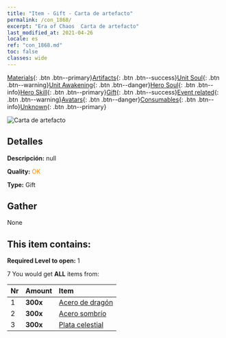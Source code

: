 ```yaml
---
title: "Item - Gift - Carta de artefacto"
permalink: /con_1868/
excerpt: "Era of Chaos  Carta de artefacto"
last_modified_at: 2021-04-26
locale: es
ref: "con_1868.md"
toc: false
classes: wide
---
```

 [Materials](/ItemsES/){: .btn .btn--primary}[Artifacts](/ItemsES/Artifacts/){: .btn .btn--success}[Unit Soul](/ItemsES/UnitSoul/){: .btn .btn--warning}[Unit Awakening](/ItemsES/UnitAwakening/){: .btn .btn--danger}[Hero Soul](/ItemsES/HeroSoul/){: .btn .btn--info}[Hero Skill](/ItemsES/HeroSkill/){: .btn .btn--primary}[Gift](/ItemsES/Gift/){: .btn .btn--success}[Event related](/ItemsES/Events/){: .btn .btn--warning}[Avatars](/ItemsES/Avatars/){: .btn .btn--danger}[Consumables](/ItemsES/Consumables/){: .btn .btn--info}[Unknown](/ItemsES/Unknown/){: .btn .btn--primary}

 ![Carta de artefacto](/images/t/i_907318.png)

## Detalles
 **Descripción:** null

 **Quality:** <span style="color: #FF8C00">OK</span>

 **Type:** Gift

## Gather

  None

## This item contains:

 **Required Level to open:** 1

 7 You would get **ALL** items  from:

  | Nr | Amount |     Item    |
  |:---|:-------|:------------|
  | 1 |  **300x** | [Acero de dragón](/ItemsES/con_880/) |  | 
  | 2 |  **300x** | [Acero sombrío](/ItemsES/con_881/) |  | 
  | 3 |  **300x** | [Plata celestial](/ItemsES/con_882/) |  | 
